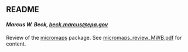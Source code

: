 ## README

#### *Marcus W. Beck, beck.marcus@epa.gov*

Review of the [micromaps]('http://cran.r-project.org/web/packages/micromap/index.html') package.  See [micromaps_review_MWB.pdf](https://github.com/fawda123/micromaps_review/blob/master/micromaps_review_MWB.pdf) for content. 